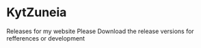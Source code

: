 # KytZuneia
Releases for my website
Please Download the release versions for refferences or development
